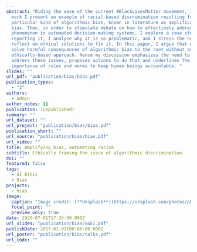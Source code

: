 ```yaml
---
abstract: "Riding the wave of the current #BlackLivesMatter movement, in this
  work I present an example of racial-based discrimination resulting from a
  particular kind of algorithmic bias, known in literature as amplification
  bias. Then, in order to stimulate debate on how to effectively address this
  phenomenon in automated decision-making systems, I explore a case study
  reporting it, I analyse why it is so problematic, and I stress the need to
  reflect on ethical solutions to fix it. In this paper, I argue that we cannot
  solve harmful consequences of algorithmic bias to the root without adopting an
  ethically-based approach. Hence my discussion emphasizes the need to urgently
  address these issues, proposes actions to do that and underlines the
  importance of rules and norms to keep human beings accountable. "
slides: ""
url_pdf: "publication/bias/bias.pdf"
publication_types:
  - "2"
authors:
  - admin
author_notes: []
publication: (unpublished)
summary: ""
url_dataset: ""
url_project: "publication/bias/bias.pdf"
publication_short: ""
url_source: "publication/bias/bias.pdf"
url_video: ""
title: Amplifying bias, automating racism
subtitle: Ethically framing the issue of algorithmic discrimination
doi: ""
featured: false
tags:
  - AI Ethic
  - Bias
projects:
  - bias
image:
  caption: "Image credit: [**Unsplash**](https://unsplash.com/photos/pLCdAaMFLTE)"
  focal_point: ""
  preview_only: true
date: 2020-07-01T17:35:00.000Z
url_slides: "publication/bias/S&EI.pdf"
publishDate: 2017-01-01T00:00:00.000Z
url_poster: "publication/bias/talks.pdf"
url_code: ""
---
```

